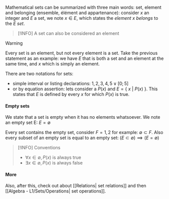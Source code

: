 Mathematical sets can be summarized with three main words: set, element and belonging (ensemble, élément and appartenance): consider $x$ an integer and $E$ a set, we note $x \in E$, which states the _element_ $x$ _belongs_ to the $E$ _set_. 

> [!INFO]
> A set can also be considered an element

> [!WARNING]
> Every set is an element, but not every element is a set. Take the previous statement as an example: we have $E$ that is both a set and an element at the same time, and $x$ which is simply an element.

There are two notations for sets:
- simple interval or listing declarations: ${1, 2, 3, 4, 5} \lor [0; 5]$
- or by equation assertion: lets consider a $P(x)$ and $E = \{\ x\ | \ P(x)\ \}$. This states that $E$ is defined by every $x$ for which $P(x)$ is true.

#### Empty sets
We state that a set is empty when it has no elements whatsoever. We note an empty set E: $E = \emptyset$

Every set contains the empty set, consider $F = {1, 2}$ for example: $\emptyset \subset F$.
Also every subset of an empty set is equal to an empty set: $(E \subset \emptyset) \implies (E = \emptyset)$

> [!INFO] Conventions
>	-  $\forall x \in \emptyset, P(x)$ is always true
>	- $\exists x \in \emptyset, P(x)$ is always false

#### More
Also, after this, check out about [[Relations| set relations]] and then [[Algebra - L1/Sets/Operations| set operations]].